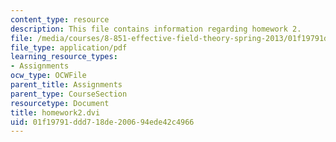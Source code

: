 ```yaml
---
content_type: resource
description: This file contains information regarding homework 2.
file: /media/courses/8-851-effective-field-theory-spring-2013/01f19791ddd718de200694ede42c4966_MIT8_851S13_homework2.pdf
file_type: application/pdf
learning_resource_types:
- Assignments
ocw_type: OCWFile
parent_title: Assignments
parent_type: CourseSection
resourcetype: Document
title: homework2.dvi
uid: 01f19791-ddd7-18de-2006-94ede42c4966
---
```

